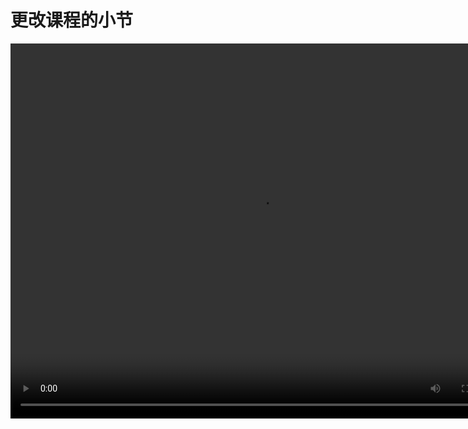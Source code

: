 # 更改课程的小节

<video src="https://www.woteach.cn/pluginfile.php/944/mod_resource/content/1/4.2%E4%BF%AE%E6%94%B9%E8%AF%BE%E7%A8%8B%E5%B0%8F%E8%8A%82.mp4" width="800px" height="600px" controls="controls"></video>
